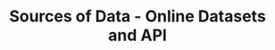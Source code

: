 ---
    title: 3. Sources of Data - Online Datasets and API
    weekNumber: 3
    days:
      - date: 2023-01-30
        events:
          "**6**{: .label .label-gray } Application Programming Interface (API)":
            "**6**{: .label .label-ghost } [slides](https://docs.google.com/presentation/d/1tpExbUd4rp_D15cOisrnTN1PyKO7VDZz4l4JTUCuq5c/edit?usp=sharing) • [video](https://kaltura.berkeley.edu/media/ECON+148%2C+LEC+001+%28Spring+2023%29/1_j2in05um/288222162) • code: [Using APIs](https://datahub.berkeley.edu/hub/user-redirect/git-pull?repo=https%3A%2F%2Fgithub.com%2FUCB-Econ-148%2Fsp23-student&branch=main&urlpath=lab%2Ftree%2Fsp23-student%2Flec%2Flec3-1%2FLec3.1.ipynb)"
          "**Disc 2**{: .label .label-disc } Conditional Filtering, Functions & APIs ([slides](https://docs.google.com/presentation/d/13hwGUMStShL3KDhhx-YDVFWWyesM2OUwWXhNqL5Krzw/edit?usp=sharing)) ([demo](https://datahub.berkeley.edu/hub/user-redirect/git-pull?repo=https%3A%2F%2Fgithub.com%2FUCB-Econ-148%2Fsp23-student&branch=main&urlpath=lab%2Ftree%2Fsp23-student%2Fdisc%2Fdisc02%2Fdisc2-demo.ipynb)) ([video](https://kaltura.berkeley.edu/media/ECON+148%2C+DIS+102+%28Spring+2023%29/1_zr7sfi7p/288222162))":
      - date: 2023-02-01
        events:
          "**7**{: .label .label-gray } FOMC and Macro Indicators":
            "**7**{: .label .label-ghost } [slides](https://docs.google.com/presentation/d/1fAllq0bg8oXRkGx3pklc1mRjEYnDPHUl2WLgOmkJwxA/edit?usp=sharing) • [video](https://kaltura.berkeley.edu/media/ECON+148%2C+LEC+001+%28Spring+2023%29/1_81jt11f8/288222162) • code: [Pandas II](https://datahub.berkeley.edu/hub/user-redirect/git-pull?repo=https%3A%2F%2Fgithub.com%2FUCB-Econ-148%2Fsp23-student&branch=main&urlpath=lab%2Ftree%2Fsp23-student%2Flec%2Flec3-2%2FLec3.2_Pandas.ipynb), [Stock Ticker](https://datahub.berkeley.edu/hub/user-redirect/git-pull?repo=https%3A%2F%2Fgithub.com%2FUCB-Econ-148%2Fsp23-student&branch=main&urlpath=lab%2Ftree%2Fsp23-student%2Flec%2Flec3-2%2FStockTicker.ipynb)"
      - date: 2023-02-03
        events:
          "**8**{: .label .label-gray } Guest Lecture: Data Sources in Economics (Jim Church)":
            "**8**{: .label .label-ghost } [slides](https://docs.google.com/presentation/d/1oHP2sLDP1g52ZhET5fuPoEv62HbwJZKrAAaS31lplFE/edit?usp=sharing) • [video](https://kaltura.berkeley.edu/media/ECON+148%2C+LEC+001+%28Spring+2023%29/1_kbx24hzj/288222162) • code: [WRDS](https://datahub.berkeley.edu/hub/user-redirect/git-pull?repo=https%3A%2F%2Fgithub.com%2FUCB-Econ-148%2Fsp23-student&branch=main&urlpath=lab%2Ftree%2Fsp23-student%2Flec%2Flec3-3%2FWRDS+Setup+and+Samples.ipynb)"
          "**Lab 3**{: .label .label-lab } [Wrangling Survey Data](https://datahub.berkeley.edu/hub/user-redirect/git-pull?repo=https%3A%2F%2Fgithub.com%2FUCB-Econ-148%2Fsp23-student&branch=main&urlpath=lab%2Ftree%2Fsp23-student%2Flab%2Flab03%2Flab03.ipynb) **(due Feb. 15)**":         
---